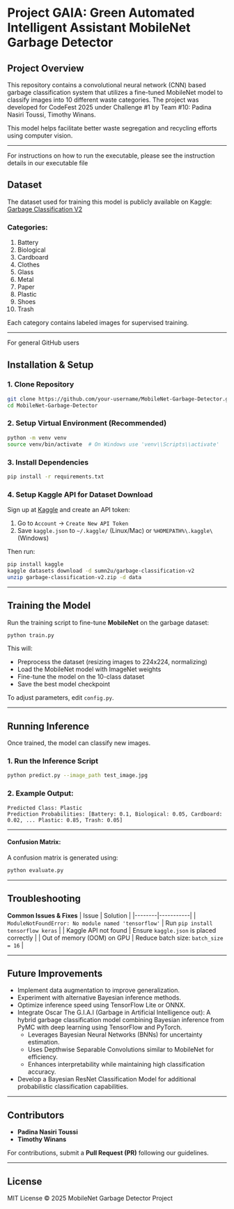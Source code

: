 # Project GAIA: Green Automated Intelligent Assistant MobileNet Garbage Detector

## Project Overview

This repository contains a convolutional neural network (CNN) based garbage classification system that utilizes a fine-tuned MobileNet model to classify images into 10 different waste categories. The project was developed for CodeFest 2025 under Challenge #1 by Team #10: Padina Nasiri Toussi, Timothy Winans.

This model helps facilitate better waste segregation and recycling efforts using computer vision.

---
For instructions on how to run the executable, please see the instruction details in our executable file

## Dataset
The dataset used for training this model is publicly available on Kaggle:
[Garbage Classification V2](https://www.kaggle.com/datasets/sumn2u/garbage-classification-v2?resource=download)

### Categories:
1. Battery
2. Biological
3. Cardboard
4. Clothes
5. Glass
6. Metal
7. Paper
8. Plastic
9. Shoes
10. Trash

Each category contains labeled images for supervised training.

---
For general GitHub users
## Installation & Setup

### **1. Clone Repository**
```bash
git clone https://github.com/your-username/MobileNet-Garbage-Detector.git
cd MobileNet-Garbage-Detector
```

### **2. Setup Virtual Environment (Recommended)**
```bash
python -m venv venv
source venv/bin/activate  # On Windows use 'venv\\Scripts\\activate'
```

### **3. Install Dependencies**
```bash
pip install -r requirements.txt
```

### **4. Setup Kaggle API for Dataset Download**
Sign up at [Kaggle](https://www.kaggle.com) and create an API token:
1. Go to `Account` → `Create New API Token`
2. Save `kaggle.json` to `~/.kaggle/` (Linux/Mac) or `%HOMEPATH%\.kaggle\` (Windows)

Then run:
```bash
pip install kaggle
kaggle datasets download -d sumn2u/garbage-classification-v2
unzip garbage-classification-v2.zip -d data
```

---

## Training the Model

Run the training script to fine-tune **MobileNet** on the garbage dataset:
```bash
python train.py
```
This will:
- Preprocess the dataset (resizing images to 224x224, normalizing)
- Load the MobileNet model with ImageNet weights
- Fine-tune the model on the 10-class dataset
- Save the best model checkpoint

To adjust parameters, edit `config.py`.

---

## Running Inference
Once trained, the model can classify new images.

### **1. Run the Inference Script**
```bash
python predict.py --image_path test_image.jpg
```

### **2. Example Output**:
```
Predicted Class: Plastic
Prediction Probabilities: [Battery: 0.1, Biological: 0.05, Cardboard: 0.02, ... Plastic: 0.85, Trash: 0.05]
```

---
#### **Confusion Matrix**:
A confusion matrix is generated using:
```python
python evaluate.py
```

---

## Troubleshooting
**Common Issues & Fixes**
| Issue | Solution |
|--------|-----------|
| `ModuleNotFoundError: No module named 'tensorflow'` | Run `pip install tensorflow keras` |
| Kaggle API not found | Ensure `kaggle.json` is placed correctly |
| Out of memory (OOM) on GPU | Reduce batch size: `batch_size = 16` |

---

## Future Improvements
- Implement data augmentation to improve generalization.
- Experiment with alternative Bayesian inference methods.
- Optimize inference speed using TensorFlow Lite or ONNX.
- Integrate Oscar The G.I.A.I (Garbage in Artificial Intelligence out): A hybrid garbage classification model combining Bayesian inference from PyMC with deep learning using TensorFlow and PyTorch. 
  - Leverages Bayesian Neural Networks (BNNs) for uncertainty estimation.
  - Uses Depthwise Separable Convolutions similar to MobileNet for efficiency.
  - Enhances interpretability while maintaining high classification accuracy.
- Develop a Bayesian ResNet Classification Model for additional probabilistic classification capabilities.

---

## Contributors
- **Padina Nasiri Toussi**
- **Timothy Winans**

For contributions, submit a **Pull Request (PR)** following our guidelines.

---

## License
MIT License © 2025 MobileNet Garbage Detector Project
